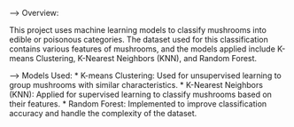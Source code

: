 --> Overview:

This project uses machine learning models to classify mushrooms into edible or poisonous categories. The dataset used for this classification contains various features of mushrooms, and the models applied include K-means Clustering, K-Nearest Neighbors (KNN), and Random Forest.

--> Models Used: 
         * K-means Clustering:
                    Used for unsupervised learning to group mushrooms with similar characteristics.
         * K-Nearest Neighbors (KNN):
                    Applied for supervised learning to classify mushrooms based on their features.
         * Random Forest:
                    Implemented to improve classification accuracy and handle the complexity of the dataset.
